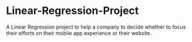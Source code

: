 # Linear-Regression-Project
A Linear Regression project to help a company to decide whether to focus their efforts on their mobile app experience or their website.
